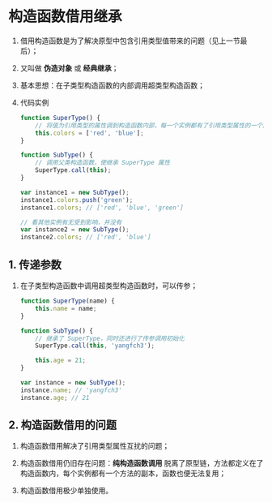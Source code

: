 # 构造函数借用继承
1. 借用构造函数是为了解决原型中包含引用类型值带来的问题（见上一节最后）；

2. 又叫做 **伪造对象** 或 **经典继承**；

3. 基本思想：在子类型构造函数的内部调用超类型构造函数；

4. 代码实例
    ```javascript
    function SuperType() {
        // 将值为引用类型的属性调到构造函数内部，每一个实例都有了引用类型属性的一个副本，防止原型互扰
        this.colors = ['red', 'blue'];
    }

    function SubType() {
        // 调用父类构造函数，使继承 SuperType 属性
        SuperType.call(this);
    }

    var instance1 = new SubType();
    instance1.colors.push('green');
    instance1.colors; // ['red', 'blue', 'green']

    // 看其他实例有无受到影响，并没有
    var instance2 = new SubType();
    instance2.colors; // ['red', 'blue']
    ```

## 1. 传递参数
1. 在子类型构造函数中调用超类型构造函数时，可以传参；
    ```javascript
    function SuperType(name) {
        this.name = name;
    }

    function SubType() {
        // 继承了 SuperType，同时还进行了传参调用初始化
        SuperType.call(this, 'yangfch3');

        this.age = 21;
    }

    var instance = new SubType();
    instance.name; // 'yangfch3'
    instance.age; // 21
    ```

## 2. 构造函数借用的问题
1. 构造函数借用解决了引用类型属性互扰的问题；

2. 构造函数借用仍旧存在问题：**纯构造函数调用** 脱离了原型链，方法都定义在了构造函数内，每个实例都有一个方法的副本，函数也便无法复用；

3. 构造函数借用极少单独使用。
